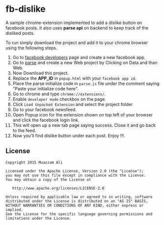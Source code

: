 # fb-dislike

A sample chrome-extension implemented to add a dislike button on facebook posts. It also uses **parse api** on backend to keep track of the disliked posts.

To run simply download the project and add it to your chrome browser using the following steps.

1. Go to [facebook developers](https://developers.facebook.com) page and create a new facebook app.
2. Go to [parse](https://parse.com/apps/quickstart) and create a new Web project by Clicking on Data and than Web.
3. Now Download this project.
4. Replace the **APP_ID** in `popup.html` with your `facebook app id`.
5. Place the parse initialize code in `parse.js` file under the comment saying "Paste your initialize code here". 
6. Go to chrome and type `chrome://extensions/`.
7. Enable `developer mode` checkbox on the page.
8. Click `Load Unpacked Extension` and select the project folder.
9. Go to your facebook newsfeed.
10. Open Popup icon for the extension shown on top left of your browser and click the facebook login link.
11. This will open up a new tab page saying success. Close it and go back to the feed.
12. Now you'll find dislike button under each post. Enjoy !!!.

## License
```
Copyright 2015 Muazzam Ali

Licensed under the Apache License, Version 2.0 (the "License");
you may not use this file except in compliance with the License.
You may obtain a copy of the License at

   http://www.apache.org/licenses/LICENSE-2.0

Unless required by applicable law or agreed to in writing, software
distributed under the License is distributed on an "AS IS" BASIS,
WITHOUT WARRANTIES OR CONDITIONS OF ANY KIND, either express or implied.
See the License for the specific language governing permissions and
limitations under the License.
```
